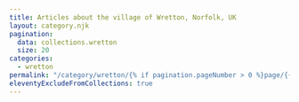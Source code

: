 ```yaml
---
title: Articles about the village of Wretton, Norfolk, UK
layout: category.njk
pagination:
  data: collections.wretton
  size: 20
categories:
  - wretton
permalink: "/category/wretton/{% if pagination.pageNumber > 0 %}page/{{ pagination.pageNumber | plus: 1 }}/{% endif %}"
eleventyExcludeFromCollections: true
---
```

